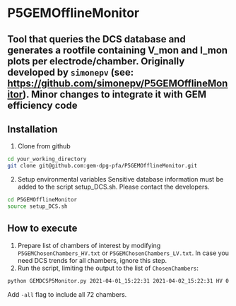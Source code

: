 # P5GEMOfflineMonitor

Tool that queries the DCS database and generates a rootfile containing V_mon and I_mon plots per electrode/chamber.
Originally developed by `simonepv` (see: https://github.com/simonepv/P5GEMOfflineMonitor).
Minor changes to integrate it with GEM efficiency code
------

## Installation
1. Clone from github
```bash
cd your_working_directory
git clone git@github.com:gem-dpg-pfa/P5GEMOfflineMonitor.git
```
2. Setup environmental variables
Sensitive database information must be added to the script setup_DCS.sh. Please contact the developers.
```bash
cd P5GEMOfflineMonitor
source setup_DCS.sh
```
## How to execute
1. Prepare list of chambers of interest by modifying `P5GEMChosenChambers_HV.txt` or `P5GEMChosenChambers_LV.txt`. In case you need DCS trends for all chambers, ignore this step.
2. Run the script, limiting the output to the list of `ChosenChambers`:
```bash
python GEMDCSP5Monitor.py 2021-04-01_15:22:31 2021-04-02_15:22:31 HV 0
```
   Add `-all` flag to include all 72 chambers.
